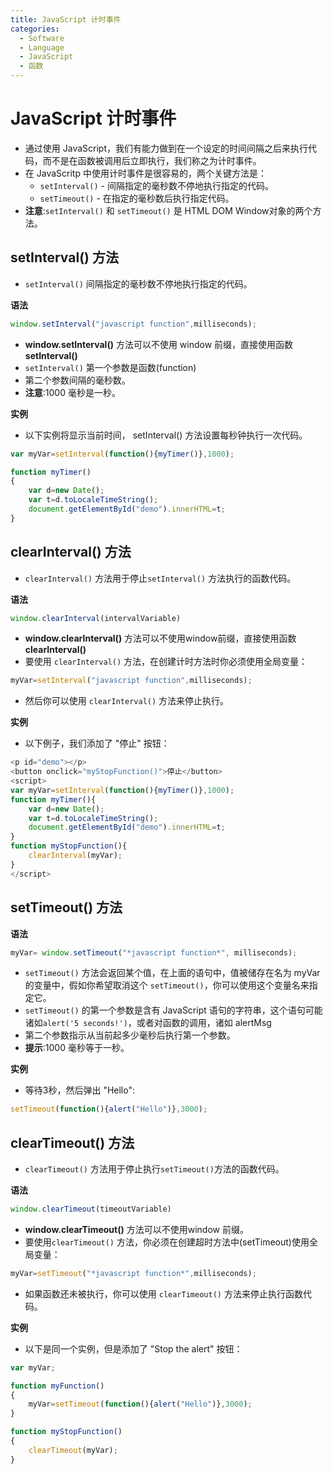 ```yaml
---
title: JavaScript 计时事件
categories:
  - Software
  - Language
  - JavaScript
  - 函数
---
```

# JavaScript 计时事件

- 通过使用 JavaScript，我们有能力做到在一个设定的时间间隔之后来执行代码，而不是在函数被调用后立即执行，我们称之为计时事件。
- 在 JavaScritp 中使用计时事件是很容易的，两个关键方法是：
    - `setInterval()` - 间隔指定的毫秒数不停地执行指定的代码。
    - `setTimeout()` - 在指定的毫秒数后执行指定代码。
- **注意**:`setInterval()` 和 `setTimeout()` 是 HTML DOM Window对象的两个方法。

## setInterval() 方法

- `setInterval()` 间隔指定的毫秒数不停地执行指定的代码。

**语法**

```js
window.setInterval("javascript function",milliseconds);
```

- **window.setInterval()** 方法可以不使用 window 前缀，直接使用函数 **setInterval()**
- `setInterval()` 第一个参数是函数(function)
- 第二个参数间隔的毫秒数。
- **注意**:1000 毫秒是一秒。

**实例**

- 以下实例将显示当前时间， setInterval() 方法设置每秒钟执行一次代码。

```js
var myVar=setInterval(function(){myTimer()},1000);

function myTimer()
{
    var d=new Date();
    var t=d.toLocaleTimeString();
    document.getElementById("demo").innerHTML=t;
}
```

## clearInterval() 方法

- `clearInterval()` 方法用于停止`setInterval()` 方法执行的函数代码。

**语法**

```js
window.clearInterval(intervalVariable)
```

- **window.clearInterval()** 方法可以不使用window前缀，直接使用函数**clearInterval()**
- 要使用 `clearInterval()` 方法，在创建计时方法时你必须使用全局变量：

```js
myVar=setInterval("javascript function",milliseconds);
```

- 然后你可以使用 `clearInterval()` 方法来停止执行。

**实例**

- 以下例子，我们添加了 "停止" 按钮：

```js
<p id="demo"></p>
<button onclick="myStopFunction()">停止</button>
<script>
var myVar=setInterval(function(){myTimer()},1000);
function myTimer(){
    var d=new Date();
    var t=d.toLocaleTimeString();
    document.getElementById("demo").innerHTML=t;
}
function myStopFunction(){
    clearInterval(myVar);
}
</script>
```

## setTimeout() 方法

**语法**

```js
myVar= window.setTimeout("*javascript function*", milliseconds);
```

- `setTimeout()` 方法会返回某个值，在上面的语句中，值被储存在名为 myVar 的变量中，假如你希望取消这个 `setTimeout()`，你可以使用这个变量名来指定它。
- `setTimeout()` 的第一个参数是含有 JavaScript 语句的字符串，这个语句可能诸如`alert('5 seconds!')`，或者对函数的调用，诸如 alertMsg
- 第二个参数指示从当前起多少毫秒后执行第一个参数。
- **提示**:1000 毫秒等于一秒。

**实例**

- 等待3秒，然后弹出 "Hello":

```js
setTimeout(function(){alert("Hello")},3000);
```

## clearTimeout() 方法

- `clearTimeout()` 方法用于停止执行`setTimeout()`方法的函数代码。

**语法**

```js
window.clearTimeout(timeoutVariable)
```

- **window.clearTimeout()** 方法可以不使用window 前缀。
- 要使用`clearTimeout()` 方法，你必须在创建超时方法中(setTimeout)使用全局变量：

```js
myVar=setTimeout("*javascript function*",milliseconds);
```

- 如果函数还未被执行，你可以使用 `clearTimeout()` 方法来停止执行函数代码。

**实例**

- 以下是同一个实例，但是添加了 "Stop the alert" 按钮：

```js
var myVar;

function myFunction()
{
    myVar=setTimeout(function(){alert("Hello")},3000);
}

function myStopFunction()
{
    clearTimeout(myVar);
}
```